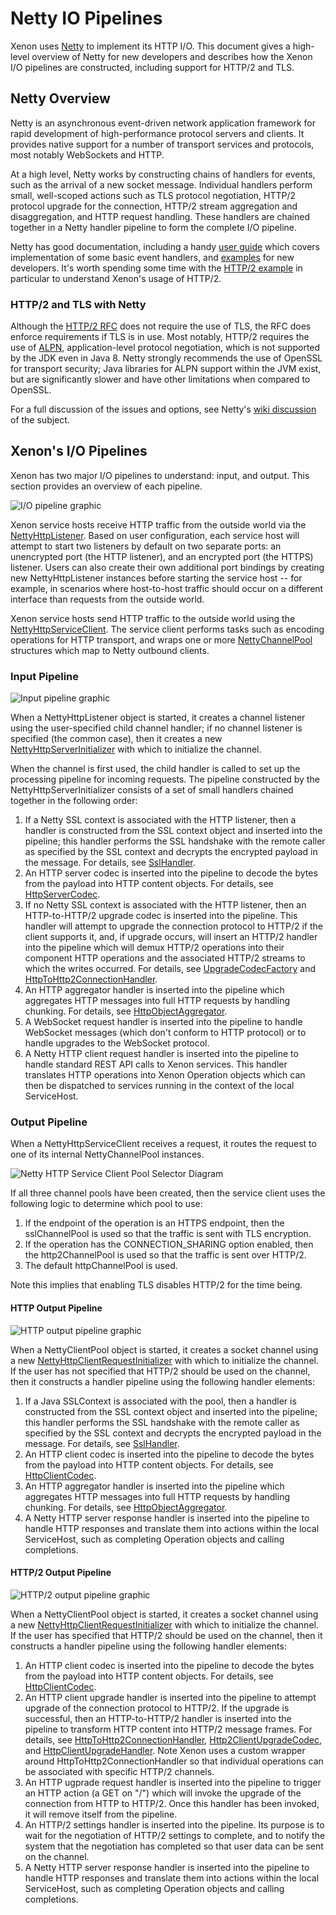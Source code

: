 # Netty IO Pipelines

Xenon uses [Netty][netty] to implement its HTTP I/O. This document gives a high-level overview of Netty for new developers and describes how the Xenon I/O pipelines are constructed, including support for HTTP/2 and TLS.

[netty]: http://netty.io/

## Netty Overview

Netty is an asynchronous event-driven network application framework for rapid development of high-performance protocol servers and clients. It provides native support for a number of transport services and protocols, most notably WebSockets and HTTP.

At a high level, Netty works by constructing chains of handlers for events, such as the arrival of a new socket message. Individual handlers perform small, well-scoped actions such as TLS protocol negotiation, HTTP/2 protocol upgrade for the connection, HTTP/2 stream aggregation and disaggregation, and HTTP request handling. These handlers are chained together in a Netty handler pipeline to form the complete I/O pipeline.

Netty has good documentation, including a handy [user guide](http://netty.io/wiki/user-guide-for-4.x.html) which covers implementation of some basic event handlers, and [examples](http://netty.io/4.0/xref/overview-summary.html) for new developers. It's worth spending some time with the [HTTP/2 example](https://github.com/netty/netty/tree/4.1/example/src/main/java/io/netty/example/http2/helloworld) in particular to understand Xenon's usage of HTTP/2.

### HTTP/2 and TLS with Netty

Although the [HTTP/2 RFC](https://tools.ietf.org/html/rfc7540#section-3.3) does not require the use of TLS, the RFC does enforce requirements if TLS is in use. Most notably, HTTP/2 requires the use of [ALPN](https://tools.ietf.org/html/rfc7301), application-level protocol negotiation, which is not supported by the JDK even in Java 8. Netty strongly recommends the use of OpenSSL for transport security; Java libraries for ALPN support within the JVM exist, but are significantly slower and have other limitations when compared to OpenSSL.

For a full discussion of the issues and options, see Netty's [wiki discussion](http://netty.io/wiki/requirements-for-4.x.html#transport-security-tls) of the subject.

## Xenon's I/O Pipelines

Xenon has two major I/O pipelines to understand: input, and output. This section provides an overview of each pipeline.

![I/O pipeline graphic](images/netty-pipeline/io-pipeline.jpg)

Xenon service hosts receive HTTP traffic from the outside world via the [NettyHttpListener](https://github.com/vmware/xenon/blob/master/xenon-common/src/main/java/com/vmware/xenon/common/http/netty/NettyHttpListener.java). Based on user configuration, each service host will attempt to start two listeners by default on two separate ports: an unencrypted port (the HTTP listener), and an encrypted port (the HTTPS) listener. Users can also create their own additional port bindings by creating new NettyHttpListener instances before starting the service host -- for example, in scenarios where host-to-host traffic should occur on a different interface than requests from the outside world.

Xenon service hosts send HTTP traffic to the outside world using the [NettyHttpServiceClient](https://github.com/vmware/xenon/blob/master/xenon-common/src/main/java/com/vmware/xenon/common/http/netty/NettyHttpServiceClient.java). The service client performs tasks such as encoding operations for HTTP transport, and wraps one or more [NettyChannelPool](https://github.com/vmware/xenon/blob/master/xenon-common/src/main/java/com/vmware/xenon/common/http/netty/NettyChannelPool.java) structures which map to Netty outbound clients.

### Input Pipeline

![Input pipeline graphic](images/netty-pipeline/input-pipeline.jpg)

When a NettyHttpListener object is started, it creates a channel listener using the user-specified child channel handler; if no channel listener is specified (the common case), then it creates a new [NettyHttpServerInitializer](https://github.com/vmware/xenon/blob/master/xenon-common/src/main/java/com/vmware/xenon/common/http/netty/NettyHttpServerInitializer.java) with which to initialize the channel.

When the channel is first used, the child handler is called to set up the processing pipeline for incoming requests. The pipeline constructed by the NettyHttpServerInitializer consists of a set of small handlers chained together in the following order:

1. If a Netty SSL context is associated with the HTTP listener, then a handler is constructed from the SSL context object and inserted into the pipeline; this handler performs the SSL handshake with the remote caller as specified by the SSL context and decrypts the encrypted payload in the message. For details, see [SslHandler](https://netty.io/4.1/api/io/netty/handler/ssl/SslHandler.html).
2. An HTTP server codec is inserted into the pipeline to decode the bytes from the payload into HTTP content objects. For details, see [HttpServerCodec](https://netty.io/4.1/api/io/netty/handler/codec/http/HttpServerCodec.html).
3. If no Netty SSL context is associated with the HTTP listener, then an HTTP-to-HTTP/2 upgrade codec is inserted into the pipeline. This handler will attempt to upgrade the connection protocol to HTTP/2 if the client supports it, and, if upgrade occurs, will insert an HTTP/2 handler into the pipeline which will demux HTTP/2 operations into their component HTTP operations and the associated HTTP/2 streams to which the writes occurred. For details, see [UpgradeCodecFactory](https://netty.io/4.1/api/io/netty/handler/codec/http/HttpServerUpgradeHandler.UpgradeCodecFactory.html) and [HttpToHttp2ConnectionHandler](https://netty.io/4.1/api/io/netty/handler/codec/http2/HttpToHttp2ConnectionHandler.html).
4. An HTTP aggregator handler is inserted into the pipeline which aggregates HTTP messages into full HTTP requests by handling chunking. For details, see [HttpObjectAggregator](https://netty.io/4.1/api/io/netty/handler/codec/http/HttpObjectAggregator.html).
5. A WebSocket request handler is inserted into the pipeline to handle WebSocket messages (which don't conform to HTTP protocol) or to handle upgrades to the WebSocket protocol.
6. A Netty HTTP client request handler is inserted into the pipeline to handle standard REST API calls to Xenon services. This handler translates HTTP operations into Xenon Operation objects which can then be dispatched to services running in the context of the local ServiceHost.

### Output Pipeline

When a NettyHttpServiceClient receives a request, it routes the request to one of its internal NettyChannelPool instances.

![Netty HTTP Service Client Pool Selector Diagram](images/netty-pipeline/pool-selector.jpg)

If all three channel pools have been created, then the service client uses the following logic to determine which pool to use:
1. If the endpoint of the operation is an HTTPS endpoint, then the sslChannelPool is used so that the traffic is sent with TLS encryption.
2. If the operation has the CONNECTION_SHARING option enabled, then the http2ChannelPool is used so that the traffic is sent over HTTP/2.
3. The default httpChannelPool is used.

Note this implies that enabling TLS disables HTTP/2 for the time being.

#### HTTP Output Pipeline

![HTTP output pipeline graphic](images/netty-pipeline/http-output-pipeline.jpg)

When a NettyClientPool object is started, it creates a socket channel using a new [NettyHttpClientRequestInitializer](https://github.com/vmware/xenon/blob/master/xenon-common/src/main/java/com/vmware/xenon/common/http/netty/NettyHttpClientRequestInitializer.java) with which to initialize the channel. If the user has not specified that HTTP/2 should be used on the channel, then it constructs a handler pipeline using the following handler elements:

1. If a Java SSLContext is associated with the pool, then a handler is constructed from the SSL context object and inserted into the pipeline; this handler performs the SSL handshake with the remote caller as specified by the SSL context and decrypts the encrypted payload in the message. For details, see [SslHandler](https://netty.io/4.1/api/io/netty/handler/ssl/SslHandler.html).
2. An HTTP client codec is inserted into the pipeline to decode the bytes from the payload into HTTP content objects. For details, see [HttpClientCodec](https://netty.io/4.1/api/io/netty/handler/codec/http/HttpClientCodec.html).
3. An HTTP aggregator handler is inserted into the pipeline which aggregates HTTP messages into full HTTP requests by handling chunking. For details, see [HttpObjectAggregator](https://netty.io/4.1/api/io/netty/handler/codec/http/HttpObjectAggregator.html).
4. A Netty HTTP server response handler is inserted into the pipeline to handle HTTP responses and translate them into actions within the local ServiceHost, such as completing Operation objects and calling completions.

#### HTTP/2 Output Pipeline

![HTTP/2 output pipeline graphic](images/netty-pipeline/http2-output-pipeline.jpg)

When a NettyClientPool object is started, it creates a socket channel using a new [NettyHttpClientRequestInitializer](https://github.com/vmware/xenon/blob/master/xenon-common/src/main/java/com/vmware/xenon/common/http/netty/NettyHttpClientRequestInitializer.java) with which to initialize the channel. If the user has specified that HTTP/2 should be used on the channel, then it constructs a handler pipeline using the following handler elements:

1. An HTTP client codec is inserted into the pipeline to decode the bytes from the payload into HTTP content objects. For details, see [HttpClientCodec](https://netty.io/4.1/api/io/netty/handler/codec/http/HttpClientCodec.html).
2. An HTTP client upgrade handler is inserted into the pipeline to attempt upgrade of the connection protocol to HTTP/2. If the upgrade is successful, then an HTTP-to-HTTP/2 handler is inserted into the pipeline to transform HTTP content into HTTP/2 message frames. For details, see [HttpToHttp2ConnectionHandler](https://netty.io/4.1/api/io/netty/handler/codec/http2/HttpToHttp2ConnectionHandler.html), [Http2ClientUpgradeCodec](https://netty.io/4.1/api/io/netty/handler/codec/http2/Http2ClientUpgradeCodec.html), and [HttpClientUpgradeHandler](https://netty.io/4.1/api/io/netty/handler/codec/http/HttpClientUpgradeHandler.html). Note Xenon uses a custom wrapper around HttpToHttp2ConnectionHandler so that individual operations can be associated with specific HTTP/2 channels. 
3. An HTTP ugprade request handler is inserted into the pipeline to trigger an HTTP action (a GET on "/") which will invoke the upgrade of the connection from HTTP to HTTP/2. Once this handler has been invoked, it will remove itself from the pipeline.
4. An HTTP/2 settings handler is inserted into the pipeline. Its purpose is to wait for the negotiation of HTTP/2 settings to complete, and to notify the system that the negotiation has completed so that user data can be sent on the channel.
5. A Netty HTTP server response handler is inserted into the pipeline to handle HTTP responses and translate them into actions within the local ServiceHost, such as completing Operation objects and calling completions.
